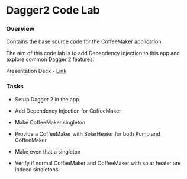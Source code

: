 # Dagger2 Code Lab

### Overview

Contains the base source code for the CoffeeMaker application.

The aim of this code lab is to add Dependency Injection to this app and explore common Dagger 2 features.

Presentation Deck - [Link][1]

[1]: https://docs.google.com/presentation/d/1l327UHCn5bWeJj3Dvc6Lz8C3YMXpVQt2W7SUEExTAFU

### Tasks

* Setup Dagger 2 in the app.

* Add Dependency Injection for CoffeeMaker

* Make CoffeeMaker singleton

* Provide a CoffeeMaker with SolarHeater for both Pump and CoffeeMaker

* Make even that a singleton

* Verify if normal CoffeeMaker and CoffeeMaker with solar heater are indeed singletons

